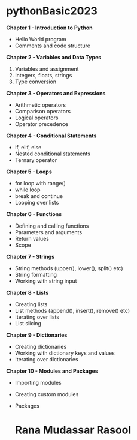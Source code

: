 # pythonBasic2023

**Chapter 1 - Introduction to Python**

-  Hello World program
- Comments and code structure

**Chapter 2 - Variables and Data Types**

1. Variables and assignment
2. Integers, floats, strings
3. Type conversion

**Chapter 3 - Operators and Expressions**

- Arithmetic operators
- Comparison operators
- Logical operators
- Operator precedence

**Chapter 4 - Conditional Statements**

- if, elif, else
- Nested conditional statements
- Ternary operator

**Chapter 5 - Loops**

- for loop with range()
- while loop
- break and continue
- Looping over lists

**Chapter 6 - Functions**

- Defining and calling functions
- Parameters and arguments
- Return values
- Scope

**Chapter 7 - Strings**

- String methods (upper(), lower(), split() etc)
- String formatting
- Working with string input

**Chapter 8 - Lists**

- Creating lists
- List methods (append(), insert(), remove() etc)
- Iterating over lists
- List slicing

**Chapter 9 - Dictionaries**

- Creating dictionaries
- Working with dictionary keys and values
- Iterating over dictionaries

**Chapter 10 - Modules and Packages**

- Importing modules
- Creating custom modules
- Packages

  # Rana Mudassar Rasool
